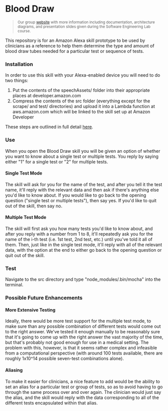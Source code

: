 <h1>Blood Draw</h1>

><sub>Our group <a href="https://alexahealth.web.unc.edu/">website</a> with more information including documentation, architecture diagrams, and presentation slides given during the Software Engineering Lab course.</sub>

This repository is for an Amazon Alexa skill prototype to be used by clinicians as a reference to help them determine the type and amount of blood draw tubes needed for a particular test or sequence of tests.


<h3>Installation</h3>

In order to use this skill with your Alexa-enabled device you will need to do two things:

<ol>
    <li>Put the contents of the speechAssets/ folder into their appropriate places at developer.amazon.com</li>
    <li>Compress the contents of the src folder (everything except for the scrape/ and test/ directories) and upload it into a Lambda function at aws.amazon.com which will be linked to the skill set up at Amazon Developer</li>
</ol>

These steps are outlined in full detail <a href="https://github.com/alexa/skill-sample-nodejs-fact">here</a>.

<h3>Use</h3>

When you open the Blood Draw skill you will be given an option of whether you want to know about a single test or multiple tests. You reply by saying either "1" for a single test or "2" for multiple tests.

<h4>Single Test Mode</h4>

The skill will ask for you for the name of the test, and after you tell it the test name, it'll reply with the relevant data and then ask if there's anything else you'd like to know about. If you would like to go back to the opening question ("single test or multiple tests"), then say yes. If you'd like to quit out of the skill, then say no.

<h4>Multiple Test Mode</h4>

The skill will first ask you how many tests you'd like to know about, and after you reply with a number from 1 to 8, it'll repeatedly ask you for the name of the i-th test (i.e. 1st test, 2nd test, etc.) until you've told it all of them. Then, just like in the single test mode, it'll reply with all of the relevant data, with the option at the end to either go back to the opening question or quit out of the skill.

<h3>Test</h3>

Navigate to the src directory and type "node_modules/.bin/mocha" into the terminal.

<h3>Possible Future Enhancements</h3>

<h4>More Extensive Testing</h4>

Ideally, there would be more test support for the multiple test mode, to make sure than any possible combination of different tests would come out to the right answer. We've tested it enough manually to be reasonably sure that it's going to come up with the right answer the vast majority of the time, but that's probably not good enough for use in a medical setting. The problem with this, however, is that it seems rather complex and infeasible from a computational perspective (with around 100 tests available, there are roughly 1x10^14 possible seven-test combinations alone).

<h4>Aliasing</h4>

To make it easier for clinicians, a nice feature to add would be the ability to set an alias for a particular test or group of tests, so as to avoid having to go through the same process over and over again. The clinician would just say the alias, and the skill would reply with the data corresponding to all of the different tests encapsulated within that alias.
